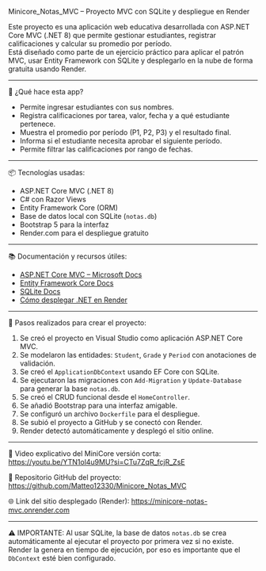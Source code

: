 Minicore_Notas_MVC – Proyecto MVC con SQLite y despliegue en Render

Este proyecto es una aplicación web educativa desarrollada con ASP.NET Core MVC (.NET 8) que permite gestionar estudiantes, registrar calificaciones y calcular su promedio por período.  
Está diseñado como parte de un ejercicio práctico para aplicar el patrón MVC, usar Entity Framework con SQLite y desplegarlo en la nube de forma gratuita usando Render.

---

🔧 ¿Qué hace esta app?

- Permite ingresar estudiantes con sus nombres.
- Registra calificaciones por tarea, valor, fecha y a qué estudiante pertenece.
- Muestra el promedio por período (P1, P2, P3) y el resultado final.
- Informa si el estudiante necesita aprobar el siguiente período.
- Permite filtrar las calificaciones por rango de fechas.

---

📦 Tecnologías usadas:

- ASP.NET Core MVC (.NET 8)
- C# con Razor Views
- Entity Framework Core (ORM)
- Base de datos local con SQLite (`notas.db`)
- Bootstrap 5 para la interfaz
- Render.com para el despliegue gratuito

---

📚 Documentación y recursos útiles:

- [ASP.NET Core MVC – Microsoft Docs](https://learn.microsoft.com/es-es/aspnet/core/mvc/overview?view=aspnetcore-8.0)
- [Entity Framework Core Docs](https://learn.microsoft.com/en-us/ef/core/)
- [SQLite Docs](https://www.sqlite.org/index.html)
- [Cómo desplegar .NET en Render](https://www.youtube.com/watch?v=CbyVItXf6Lw)

---

🧪 Pasos realizados para crear el proyecto:

1. Se creó el proyecto en Visual Studio como aplicación ASP.NET Core MVC.
2. Se modelaron las entidades: `Student`, `Grade` y `Period` con anotaciones de validación.
3. Se creó el `ApplicationDbContext` usando EF Core con SQLite.
4. Se ejecutaron las migraciones con `Add-Migration` y `Update-Database` para generar la base `notas.db`.
5. Se creó el CRUD funcional desde el `HomeController`.
6. Se añadió Bootstrap para una interfaz amigable.
7. Se configuró un archivo `Dockerfile` para el despliegue.
8. Se subió el proyecto a GitHub y se conectó con Render.
9. Render detectó automáticamente y desplegó el sitio online.

---

📌 Video explicativo del MiniCore versión corta:
https://youtu.be/YTN1ol4u9MU?si=CTu7ZqR_fcjR_ZsE

📁 Repositorio GitHub del proyecto:
https://github.com/Matteo12330/Minicore_Notas_MVC

🌐 Link del sitio desplegado (Render):
https://minicore-notas-mvc.onrender.com

---

⚠️ IMPORTANTE: Al usar SQLite, la base de datos `notas.db` se crea automáticamente al ejecutar el proyecto por primera vez si no existe.  
Render la genera en tiempo de ejecución, por eso es importante que el `DbContext` esté bien configurado.


